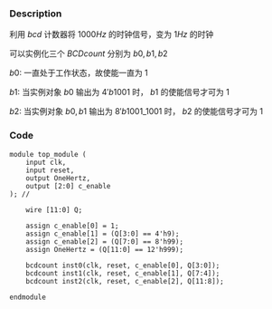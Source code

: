### Description
利用 $bcd$ 计数器将 $1000Hz$ 的时钟信号，变为 $1Hz$ 的时钟

可以实例化三个 $BCDcount$ 分别为 $b0, b1, b2$

$b0$: 一直处于工作状态，故使能一直为 $1$

$b1$: 当实例对象 $b0$ 输出为 $4'b1001$ 时， $b1$ 的使能信号才可为 $1$

$b2$: 当实例对象 $b0, b1$ 输出为 $8'b1001\_1001$ 时， $b2$ 的使能信号才可为 $1$


### Code
```
module top_module (
    input clk,
    input reset,
    output OneHertz,
    output [2:0] c_enable
); //

    wire [11:0] Q;
    
    assign c_enable[0] = 1;
    assign c_enable[1] = (Q[3:0] == 4'h9);
    assign c_enable[2] = (Q[7:0] == 8'h99);
    assign OneHertz = (Q[11:0] == 12'h999);
    
    bcdcount inst0(clk, reset, c_enable[0], Q[3:0]);
    bcdcount inst1(clk, reset, c_enable[1], Q[7:4]);
    bcdcount inst2(clk, reset, c_enable[2], Q[11:8]);

endmodule
```
